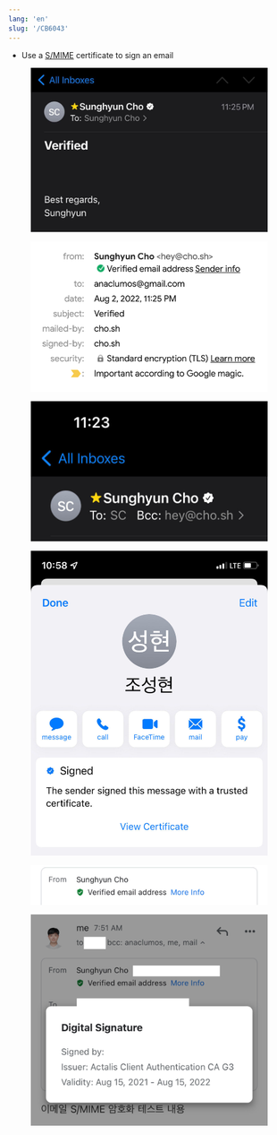 ```yaml
---
lang: 'en'
slug: '/CB6043'
---
```


- Use a [S/MIME](./../.././docs/pages/SMIME.md) certificate to sign an email

<DisplayFlex>


<figure>

![44E269.jpeg](./../.././docs/assets/44E269.jpeg)


</figure>

<figure>

![770154.png](./../.././docs/assets/770154.png)


</figure>

</DisplayFlex>


<figure>

![7A151F.jpeg](./../.././docs/assets/7A151F.jpeg)


</figure>

<figure>

![48FEB4.jpeg](./../.././docs/assets/48FEB4.jpeg)


</figure>

<figure>

![BDC6C0.png](./../.././docs/assets/BDC6C0.png)


</figure>

<figure>

![DEC72A.png](./../.././docs/assets/DEC72A.png)


</figure>

<head>
  <html lang="en-US"/>
</head>
